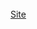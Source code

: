 <br>
<script>
  $(function(){
      $(".element").typed({
        strings: ["We have obtained some information from a reliable source about the questionable nature of the dealings of corporate finances.inc. We believe they are involved in money laundering for major terrorist cells. Now all we need is to bring some solid proof to light and for that you need to hack into their site and extract the key."],
        typeSpeed: 40
      });
  });
</script>
<div class="element"></div>
<a href="http://130.211.250.142/">Site</a>